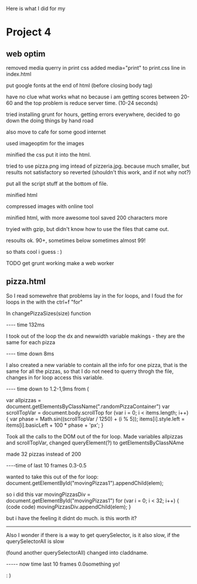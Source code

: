 

Here is what I did for my

# Project 4

## web optim

removed media querry in print css
added media="print" to print.css line in index.html

put google fonts at the end of html (before closing body tag)

have no clue what works what no because i am getting scores between 20-60 and the top problem is reduce server time. (10-24 seconds)

tried installing grunt for hours, getting errors everywhere, decided to go down the doing things by hand road

also move to cafe for some good internet

used imageoptim for the images

minified the css
put it into the html.


tried to use pizza.png img intead of pizzeria.jpg. because much smaller, but results not satisfactory so reverted (shouldn't this work, and if not why not?)

put all the script stuff at the bottom of file.

minified html

compressed images with online tool

minified html, with more awesome tool saved 200 characters more

tryied with gzip, but didn't know how to use the files that came out.

resoults ok. 90+, sometimes below sometimes almost 99!

so thats cool i guess : )


TODO
get grunt working
make a web worker



## pizza.html

So I read somewehre that problems lay in the for loops, and I foud the for loops in the with the ctrl+f "for"

In changePizzaSizes(size)  function

---- time 132ms

I took out of the loop the dx and newwidth variable makings - they are the same for each pizza

---- time down 8ms

I also created a new variable to contain all the info for one pizza, that is the same for all the pizzas, so that I do not need to querry throgh the file, changes in for loop access this variable.

---- time down to 1.2-1,9ms
from (

  var allpizzas = document.getElementsByClassName(".randomPizzaContainer")
  var scrollTopVar = document.body.scrollTop
  for (var i = 0; i < items.length; i++) {
    var phase = Math.sin((scrollTopVar / 1250) + (i % 5));
    items[i].style.left = items[i].basicLeft + 100 * phase + 'px';
  }

Took all the calls to the DOM out of the for loop. Made variables allpizzas and scrollTopVar, changed queryElement(?) to getElementsByClassNAme


made 32 pizzas instead of 200

 ----time of last 10 frames 0.3-0.5

wanted to take this out of the for loop:
document.getElementById("movingPizzas1").appendChild(elem);

so i did this
  var movingPizzasDiv = document.getElementById("movingPizzas1")
  for (var i = 0; i < 32; i++) {
	(code code)
    movingPizzasDiv.appendChild(elem);
  }

 but i have the feeling it didnt do much. is this worth it?

 ---

Also I wonder if there is a way to get querySelector, is it also slow, if the querySelectorAll is slow

(found another querySelectorAll)
changed into claddname.

----- now time last 10 frames 0.0something yo!

: )

